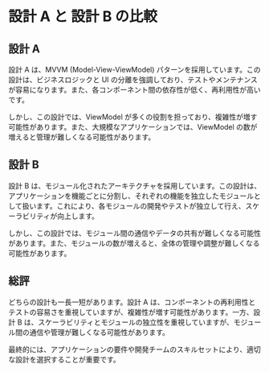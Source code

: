 # 設計 A と 設計 B の比較

## 設計 A

設計 A は、MVVM (Model-View-ViewModel) パターンを採用しています。この設計は、ビジネスロジックと UI の分離を強調しており、テストやメンテナンスが容易になります。また、各コンポーネント間の依存性が低く、再利用性が高いです。

しかし、この設計では、ViewModel が多くの役割を担っており、複雑性が増す可能性があります。また、大規模なアプリケーションでは、ViewModel の数が増えると管理が難しくなる可能性があります。

## 設計 B

設計 B は、モジュール化されたアーキテクチャを採用しています。この設計は、アプリケーションを機能ごとに分割し、それぞれの機能を独立したモジュールとして扱います。これにより、各モジュールの開発やテストが独立して行え、スケーラビリティが向上します。

しかし、この設計では、モジュール間の通信やデータの共有が難しくなる可能性があります。また、モジュールの数が増えると、全体の管理や調整が難しくなる可能性があります。

## 総評

どちらの設計も一長一短があります。設計 A は、コンポーネントの再利用性とテストの容易さを重視していますが、複雑性が増す可能性があります。一方、設計 B は、スケーラビリティとモジュールの独立性を重視していますが、モジュール間の通信や管理が難しくなる可能性があります。

最終的には、アプリケーションの要件や開発チームのスキルセットにより、適切な設計を選択することが重要です。
